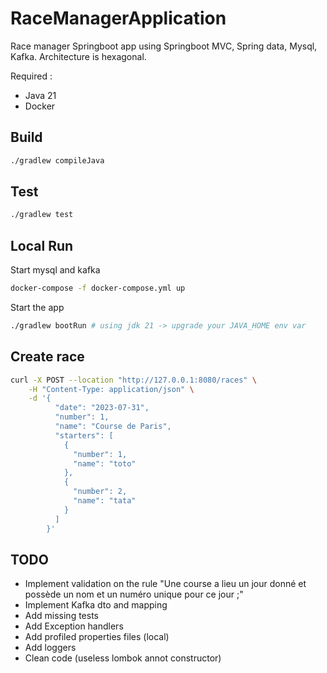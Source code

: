 # RaceManagerApplication

Race manager Springboot app using Springboot MVC, Spring data, Mysql, Kafka. Architecture is hexagonal.

Required :

- Java 21
- Docker

## Build

```bash
./gradlew compileJava 
```

## Test

```bash
./gradlew test 
```

## Local Run

Start mysql and kafka

```bash
docker-compose -f docker-compose.yml up
```

Start the app

```bash
./gradlew bootRun # using jdk 21 -> upgrade your JAVA_HOME env var 
```

## Create race

```bash
curl -X POST --location "http://127.0.0.1:8080/races" \
    -H "Content-Type: application/json" \
    -d '{
          "date": "2023-07-31",
          "number": 1,
          "name": "Course de Paris",
          "starters": [
            {
              "number": 1,
              "name": "toto"
            },
            {
              "number": 2,
              "name": "tata"
            }
          ]
        }' 
```

## TODO

- Implement validation on the rule "Une course a lieu un jour donné et possède un nom et un numéro unique pour ce jour ;"
- Implement Kafka dto and mapping
- Add missing tests
- Add Exception handlers
- Add profiled properties files (local)
- Add loggers
- Clean code (useless lombok annot constructor)

